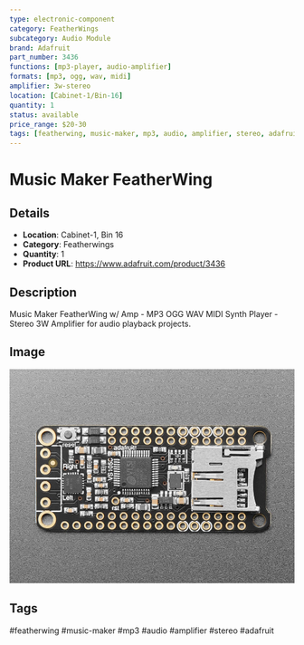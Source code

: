 ```yaml
---
type: electronic-component
category: FeatherWings
subcategory: Audio Module
brand: Adafruit
part_number: 3436
functions: [mp3-player, audio-amplifier]
formats: [mp3, ogg, wav, midi]
amplifier: 3w-stereo
location: [Cabinet-1/Bin-16]
quantity: 1
status: available
price_range: $20-30
tags: [featherwing, music-maker, mp3, audio, amplifier, stereo, adafruit]
---
```


# Music Maker FeatherWing

## Details

- **Location**: Cabinet-1, Bin 16
- **Category**: Featherwings
- **Quantity**: 1
- **Product URL**: https://www.adafruit.com/product/3436

## Description

Music Maker FeatherWing w/ Amp - MP3 OGG WAV MIDI Synth Player - Stereo 3W Amplifier for audio playback projects.

## Image

![Music Maker FeatherWing MP3 Player with 3W Stereo Amplifier](../attachments/3436-09.jpg)

## Tags

#featherwing #music-maker #mp3 #audio #amplifier #stereo #adafruit

